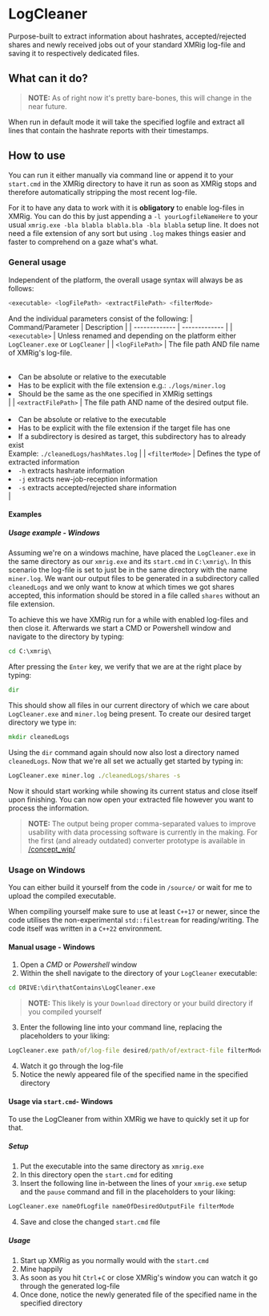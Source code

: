 # LogCleaner
Purpose-built to extract information about hashrates, accepted/rejected shares and newly received jobs out of your standard XMRig log-file and saving it to respectively dedicated files.

## What can it do?
> **NOTE:** As of right now it's pretty bare-bones, this will change in the near future.

When run in default mode it will take the specified logfile and extract all lines that contain the hashrate reports with their timestamps.

## How to use
You can run it either manually via command line or append it to your `start.cmd` in the XMRig directory to have it run as soon as XMRig stops and therefore automatically stripping the most recent log-file.

For it to have any data to work with it is **obligatory** to enable log-files in XMRig. You can do this by just appending a `-l yourLogfileNameHere` to your usual `xmrig.exe -bla blabla blabla.bla -bla blabla` setup line. It does not need a file extension of any sort but using `.log` makes things easier and faster to comprehend on a gaze what's what.

### General usage
Independent of the platform, the overall usage syntax will always be as follows:

```.sh
<executable> <logFilePath> <extractFilePath> <filterMode>
```

And the individual parameters consist of the following:
| Command/Parameter  | Description |
| ------------- | ------------- |
| `<executable>`  | Unless renamed and depending on the platform either `LogCleaner.exe` or `LogCleaner`  |
| `<logFilePath>`  | The file path AND file name of XMRig's log-file. <br></br><li>Can be absolute or relative to the executable</li><li>Has to be explicit with the file extension e.g.: `./logs/miner.log`</li><li>Should be the same as the one specified in XMRig settings</li>  |
| `<extractFilePath>`  | The file path AND name of the desired output file.<br></br><li>Can be absolute or relative to the executable</li><li>Has to be explicit with the file extension if the target file has one</li><li>If a subdirectory is desired as target, this subdirectory has to already exist</li> Example: `./cleanedLogs/hashRates.log`  |
| `<filterMode>`  | Defines the type of extracted information<li>`-h` extracts hashrate information</li><li>`-j` extracts new-job-reception information</li><li>`-s` extracts accepted/rejected share information</li>  |

#### Examples
##### Usage example - Windows
Assuming we're on a windows machine, have placed the `LogCleaner.exe` in the same directory as our `xmrig.exe` and its `start.cmd` in `C:\xmrig\`. In this scenario the log-file is set to just be in the same directory with the name `miner.log`. We want our output files to be generated in a subdirectory called `cleanedLogs` and we only want to know at which times we got shares accepted, this information should be stored in a file called `shares` without an file extension.

To achieve this we have XMRig run for a while with enabled log-files and then close it. Afterwards we start a CMD or Powershell window and navigate to the directory by typing:

```.cmd
cd C:\xmrig\
```

After pressing the `Enter` key, we verify that we are at the right place by typing:

```.cmd
dir
```

This should show all files in our current directory of which we care about `LogCleaner.exe` and `miner.log` being present. To create our desired target directory we type in:

```.cmd
mkdir cleanedLogs
```

Using the `dir` command again should now also lost a directory named `cleanedLogs`. Now that we're all set we actually get started by typing in:

```.cmd
LogCleaner.exe miner.log ./cleanedLogs/shares -s
```

Now it should start working while showing its current status and close itself upon finishing. You can now open your extracted file however you want to process the information.
> **NOTE:** The output being proper comma-separated values to improve usability with data processing software is currently in the making. For the first (and already outdated) converter prototype is available in [/concept_wip/](/concept_wip/)

### Usage on Windows
You can either build it yourself from the code in `/source/` or wait for me to upload the compiled executable.

When compiling yourself make sure to use at least `C++17` or newer, since the code utilises the non-experimental `std::filestream` for reading/writing. The code itself was written in a `C++22` environment.

#### Manual usage - Windows 
 1. Open a *CMD* or *Powershell* window
 2. Within the shell navigate to the directory of your `LogCleaner` executable:

```.cmd
cd DRIVE:\dir\thatContains\LogCleaner.exe
```
> **NOTE:** This likely is your `Download` directory or your build directory if you compiled yourself

 3. Enter the following line into your command line, replacing the placeholders to your liking:
     
```.cmd
LogCleaner.exe path/of/log-file desired/path/of/extract-file filterMode
```

 4. Watch it go through the log-file
 5. Notice the newly appeared file of the specified name in the specified directory 

#### Usage via `start.cmd`- Windows
To use the LogCleaner from within XMRig we have to quickly set it up for that.

##### Setup
 1. Put the executable into the same directory as `xmrig.exe`
 2. In this directory open the `start.cmd` for editing 
 3. Insert the following line in-between the lines of your `xmrig.exe` setup and the `pause` command and fill in the placeholders to your liking:

```.bat
LogCleaner.exe nameOfLogfile nameOfDesiredOutputFile filterMode
```
 4. Save and close the changed `start.cmd` file

##### Usage
 1. Start up XMRig as you normally would with the `start.cmd`
 2. Mine happily
 3. As soon as you hit `Ctrl`+`C` or close XMRig's window you can watch it go through the generated log-file
 5. Once done, notice the newly generated file of the specified name in the specified directory 